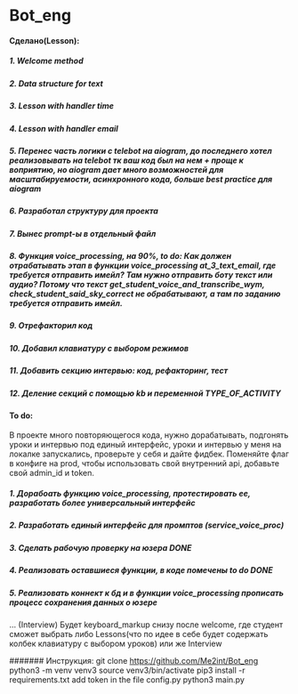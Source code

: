 # Bot_eng
#### Сделано(Lesson): 
##### 1. Welcome method
##### 2. Data structure for text
##### 3. Lesson with handler time
##### 4. Lesson with handler email
##### 5. Перенес часть логики с telebot на aiogram, до последнего хотел реализовывать на telebot тк ваш код был на нем + проще к воприятию, но aiogram дает много возможностей для масштабируемости, асинхронного кода, больше best practice для aiogram
##### 6. Разработал структуру для проекта
##### 7. Вынес prompt-ы в отдельный файл
##### 8. Функция voice_processing, на 90%, to do: Как должен отрабатывать этап в функции voice_processing at_3_text_email, где требуется отправить имейл? Там нужно отправить боту текст или аудио? Потому что текст get_student_voice_and_transcribe_wym, check_student_said_sky_correct не обрабатывают, а там по заданию требуется отправить имейл.
##### 9. Отрефакторил код
##### 10. Добавил клавиатуру с выбором режимов
##### 11. Добавить секцию интервью: код, рефакторинг, тест
##### 12. Деление секций с помощью kb и переменной TYPE_OF_ACTIVITY

#### To do: 

В проекте много повторяющегося кода, нужно дорабатывать, подгонять уроки и интервью под единый интерфейс, 
уроки и интервью у меня на локалке запускались, проверьте у себя и дайте фидбек. Поменяйте флаг в конфиге на prod, чтобы использовать свой внутренний api, добавьте свой admin_id и token.

##### 1. Дорабоать функцию voice_processing, протестировать ее, разработать более универсальный интерфейс
##### 2. Разработать единый интерфейс для промптов (service_voice_proc)
##### 3. Сделать рабочую проверку на юзера DONE
##### 4. Реализовать оставшиеся функции, в коде помечены to do DONE
##### 5. Реализовать коннект к бд и в функции voice_processing прописать процесс сохранения данных о юзере
...
  (Interview)
  Будет keyboard_markup снизу после welcome, где студент сможет выбрать либо Lessons(что по идее в себе будет содержать колбек клавиатуру с выбором уроков) или же Interview



####### Инструкция:
git clone https://github.com/Me2int/Bot_eng
python3 -m venv venv3
source venv3/bin/activate
pip3 install -r requirements.txt
add token in the file config.py
python3 main.py
